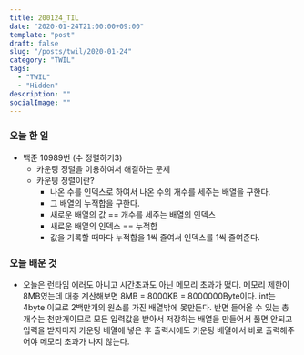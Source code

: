 ```yaml
---
title: 200124_TIL
date: "2020-01-24T21:00:00+09:00"
template: "post"
draft: false
slug: "/posts/twil/2020-01-24"
category: "TWIL"
tags:
  - "TWIL"
  - "Hidden"
description: ""
socialImage: ""
---
```


### 오늘 한 일

- 백준 10989번 (수 정렬하기3)
  - 카운팅 정렬을 이용하여서 해결하는 문제
  - 카운팅 정렬이란?
    - 나온 수를 인덱스로 하여서 나온 수의 개수를 세주는 배열을 구한다.
    - 그 배열의 누적합을 구한다.
    - 새로운 배열의 값 == 개수를 세주는 배열의 인덱스 
    - 새로운 배열의 인덱스 == 누적합 
    - 값을 기록할 때마다 누적합을 1씩 줄여서 인덱스를 1씩 줄여준다.

   
### 오늘 배운 것
- 오늘은 런타임 에러도 아니고 시간초과도 아닌 메모리 초과가 떴다. 메모리 제한이 8MB였는데 대충 계산해보면 8MB = 8000KB = 8000000Byte이다. int는 4byte 이므로 2백만개의 원소를 가진 배열밖에 못만든다. 반면 들어올 수 있는 총 개수는 천만개이므로 모든 입력값을 받아서 저장하는 배열을 만들어서 풀면 안되고 입력을 받자마자 카운팅 배열에 넣은 후 출력시에도 카운팅 배열에서 바로 출력해주어야 메모리 초과가 나지 않는다.